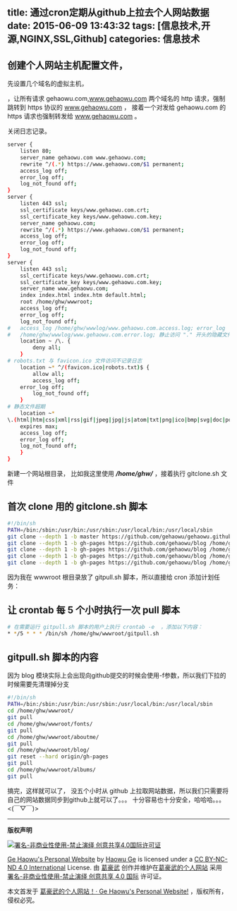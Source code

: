 title: 通过cron定期从github上拉去个人网站数据
date: 2015-06-09 13:43:32
tags: [信息技术,开源,NGINX,SSL,Github]
categories: 信息技术
---

## 创建个人网站主机配置文件，

先设置几个域名的虚拟主机，

，让所有请求 gehaowu.com,www.gehaowu.com 两个域名的 http 请求，强制跳转到 https 协议的 www.gehaowu.com ，
接着一个对发给 gehaowu.com 的 https 请求也强制转发给 www.gehaowu.com 。

关闭日志记录。

<!-- more -->
```sh
server {
    listen 80;
    server_name gehaowu.com www.gehaowu.com;
    rewrite ^/(.*) https://www.gehaowu.com/$1 permanent;
    access_log off;
    error_log off;
    log_not_found off;
}
server {
    listen 443 ssl;
    ssl_certificate keys/www.gehaowu.com.crt;
    ssl_certificate_key keys/www.gehaowu.com.key;
    server_name gehaowu.com;
    rewrite ^/(.*) https://www.gehaowu.com/$1 permanent;
    access_log off;
    error_log off;
    log_not_found off;
}
server {
    listen 443 ssl;
    ssl_certificate keys/www.gehaowu.com.crt;
    ssl_certificate_key keys/www.gehaowu.com.key;
    server_name www.gehaowu.com;
    index index.html index.htm default.html;
    root /home/ghw/wwwroot;
    access_log off;
    error_log off;
    log_not_found off;
#   access_log /home/ghw/wwwlog/www.gehaowu.com.access.log; error_log 
#	/home/ghw/wwwlog/www.gehaowu.com.error.log; 静止访问 "." 开头的隐藏文件
    location ~ /\. {
        deny all;
    }
# robots.txt 与 favicon.ico 文件访问不记录日志
    location ~* ^/(favicon.ico|robots.txt)$ {
        allow all;
        access_log off;
	error_log off;
        log_not_found off;
    }
# 静态文件超期
    location ~* 
\.(html|htm|css|xml|rss|gif|jpeg|jpg|js|atom|txt|png|ico|bmp|svg|doc|pdf|xhtml|mp3|ogg|mp4|mpeg|webm|)$ {
    expires max;
    access_log off;
    error_log off;
    log_not_found off;
    }
}
```


新建一个网站根目录， 比如我这里使用 ***/home/ghw/*** ，接着执行 gitclone.sh 文件


## 首次 clone 用的 gitclone.sh 脚本

```sh
#!/bin/sh
PATH=/bin:/sbin:/usr/bin:/usr/sbin:/usr/local/bin:/usr/local/sbin
git clone --depth 1 -b master https://github.com/gehaowu/gehaowu.github.com /home/ghw/wwwroot
git clone --depth 1 -b gh-pages https://github.com/gehaowu/blog /home/ghw/wwwroot/fonts
git clone --depth 1 -b gh-pages https://github.com/gehaowu/blog /home/ghw/wwwroot/aboutme
git clone --depth 1 -b gh-pages https://github.com/gehaowu/blog /home/ghw/wwwroot/blog
git clone --depth 1 -b gh-pages https://github.com/gehaowu/blog /home/ghw/wwwroot/albums
```


因为我在 wwwroot 根目录放了 gitpull.sh 脚本，所以直接给 cron 添加计划任务：

## 让 crontab 每 5 个小时执行一次 pull 脚本

```sh
# 在需要运行 gitpull.sh 脚本的用户上执行 crontab -e  ，添加以下内容：
* */5 * * * /bin/sh /home/ghw/wwwroot/gitpull.sh
```


## gitpull.sh 脚本的内容

因为 blog 模块实际上会出现向github提交的时候会使用-f参数，所以我们下拉的时候需要先清理掉分支
```sh
#!/bin/sh
PATH=/bin:/sbin:/usr/bin:/usr/sbin:/usr/local/bin:/usr/local/sbin
cd /home/ghw/wwwroot/
git pull
cd /home/ghw/wwwroot/fonts/
git pull
cd /home/ghw/wwwroot/aboutme/
git pull
cd /home/ghw/wwwroot/blog/
git reset --hard origin/gh-pages
git pull
cd /home/ghw/wwwroot/albums/
git pull
```


搞完，这样就可以了，
没五个小时从 github 上拉取网站数据，所以我们只需要将自己的网站数据同步到github上就可以了。。。
十分容易也十分安全，哈哈哈。。。<(￣▽￣)>



--------------------
**版权声明**

<a href="https://creativecommons.org/licenses/by-nc-nd/4.0/deed.zh"><img src="//dn-nimages.qbox.me/other/CC-BY-SA-ND.png" alt="署名-非商业性使用-禁止演绎 创意共享4.0国际许可证" /></a>

[Ge Haowu's Personal Website](//www.gehaowu.com/) by [Haowu Ge](//www.gehaowu.com/aboutme/) is licensed under a [CC BY-NC-ND 4.0 International](https://creativecommons.org/licenses/by-nc-nd/4.0/deed.zh) License.
由 [葛豪武](//www.gehaowu.com/aboutme/) 创作并维护在[葛豪武的个人网站](//www.gehaowu.com/) 采用 [署名-非商业性使用-禁止演绎 创意共享 4.0 国际](https://creativecommons.org/licenses/by-nc-nd/4.0/deed.zh) 许可证。


本文首发于 [葛豪武的个人网站！· Ge Haowu's Personal Website!](//www.gehaowu.com/) ，版权所有，侵权必究。